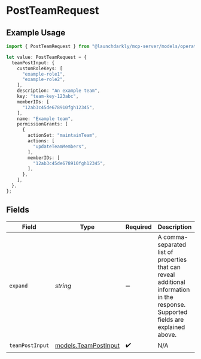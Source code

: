 # PostTeamRequest

## Example Usage

```typescript
import { PostTeamRequest } from "@launchdarkly/mcp-server/models/operations";

let value: PostTeamRequest = {
  teamPostInput: {
    customRoleKeys: [
      "example-role1",
      "example-role2",
    ],
    description: "An example team",
    key: "team-key-123abc",
    memberIDs: [
      "12ab3c45de678910fgh12345",
    ],
    name: "Example team",
    permissionGrants: [
      {
        actionSet: "maintainTeam",
        actions: [
          "updateTeamMembers",
        ],
        memberIDs: [
          "12ab3c45de678910fgh12345",
        ],
      },
    ],
  },
};
```

## Fields

| Field                                                                                                                              | Type                                                                                                                               | Required                                                                                                                           | Description                                                                                                                        |
| ---------------------------------------------------------------------------------------------------------------------------------- | ---------------------------------------------------------------------------------------------------------------------------------- | ---------------------------------------------------------------------------------------------------------------------------------- | ---------------------------------------------------------------------------------------------------------------------------------- |
| `expand`                                                                                                                           | *string*                                                                                                                           | :heavy_minus_sign:                                                                                                                 | A comma-separated list of properties that can reveal additional information in the response. Supported fields are explained above. |
| `teamPostInput`                                                                                                                    | [models.TeamPostInput](../../models/teampostinput.md)                                                                              | :heavy_check_mark:                                                                                                                 | N/A                                                                                                                                |